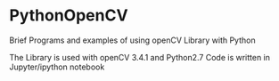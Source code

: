 # PythonOpenCV
Brief Programs and examples of using openCV Library with Python

The Library is used with openCV 3.4.1 and Python2.7
Code is written in Jupyter/ipython notebook
